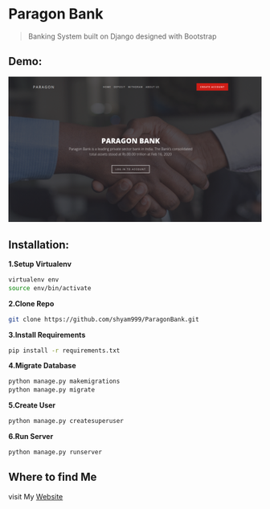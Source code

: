 # Paragon Bank
> Banking System built on Django designed with Bootstrap
## Demo:
![](screenshot/bank.png)
## Installation:
**1.Setup Virtualenv**
```sh
virtualenv env
source env/bin/activate
```
**2.Clone Repo**
```sh
git clone https://github.com/shyam999/ParagonBank.git
```
**3.Install Requirements**
```sh
pip install -r requirements.txt
```
**4.Migrate Database**
```sh
python manage.py makemigrations
python manage.py migrate
```
**5.Create User**
```sh
python manage.py createsuperuser
```
**6.Run Server**
```sh
python manage.py runserver
```

## Where to find Me
visit My [Website](https://shyam999.github.io)
